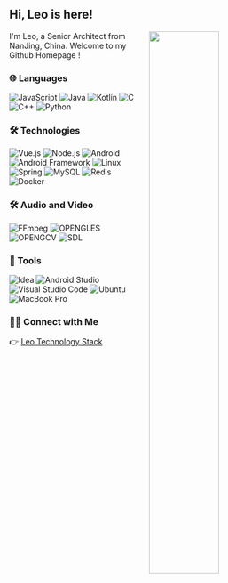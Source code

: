 ## Hi, Leo is here!

[<img align="right" width="50%" src="https://github-readme-stats.vercel.app/api?username=leo94666&theme=gruvbox&show_icons=true">](https://leo94666.github.io/)

I'm Leo, a Senior Architect from NanJing, China.
Welcome to my Github Homepage !

### 🌐 Languages

![JavaScript](https://img.shields.io/badge/-JavaScript-535D6C?&logo=JavaScript&logoColor=violet)
![Java](https://img.shields.io/badge/-Java-535D6C?&logo=Java)
![Kotlin](https://img.shields.io/badge/-Kotlin-535D6C?&logo=kotlin)
![C](https://img.shields.io/badge/-C-535D6C?&logo=c)
![C++](https://img.shields.io/badge/-C++-535D6C?&logo=c%2B%2B)
![Python](https://img.shields.io/badge/-Python-535D6C?&logo=Python)


### 🛠 Technologies

![Vue.js](https://img.shields.io/badge/-Vue.js-535D6C?&logo=Vue%2Ejs)
![Node.js](https://img.shields.io/badge/-Node.js-535D6C?&logo=node%2Ejs)
![Android](https://img.shields.io/badge/-Android-535D6C?&logo=Android)
![Android Framework](https://img.shields.io/badge/-Android%20Framework-535D6C?&logo=Android)
![Linux](https://img.shields.io/badge/-Linux-535D6C?&logo=Linux)
![Spring](https://img.shields.io/badge/-Spring-535D6C?&logo=Spring)
![MySQL](https://img.shields.io/badge/-Mysql-535D6C?&logo=mysql)
![Redis](https://img.shields.io/badge/-Redis-535D6C?&logo=Redis)
![Docker](https://img.shields.io/badge/-Docker-535D6C?&logo=Docker)

### 🛠 Audio and Video

![FFmpeg](https://img.shields.io/badge/-FFmpeg-535D6C?&logo=FFmpeg)
![OPENGLES](https://img.shields.io/badge/-OpenGL-535D6C?&logo=OpenGL)
![OPENGCV](https://img.shields.io/badge/-OpenCV-535D6C?&logo=OpenCV)
![SDL](https://img.shields.io/badge/-SDL-535D6C?&logo=SDL)



### 🔧 Tools 
![Idea](https://img.shields.io/badge/-Intellij%20Idea-535D6C?&logo=intellij-idea)
![Android Studio](https://img.shields.io/badge/-Android%20Studio-535D6C?&logo=Android-Studio)
![Visual Studio Code](https://img.shields.io/badge/-Visual%20Studio%20Code-535D6C?&logo=Visual-Studio-Code)
![Ubuntu](https://img.shields.io/badge/-Ubuntu-535D6C?&logo=Ubuntu)
![MacBook Pro](https://img.shields.io/badge/-Macbook%20Pro-535D6C?&logo=apple)



### 🤝🏻 Connect with Me


   👉  [Leo Technology Stack](https://leo94666.github.io/)



